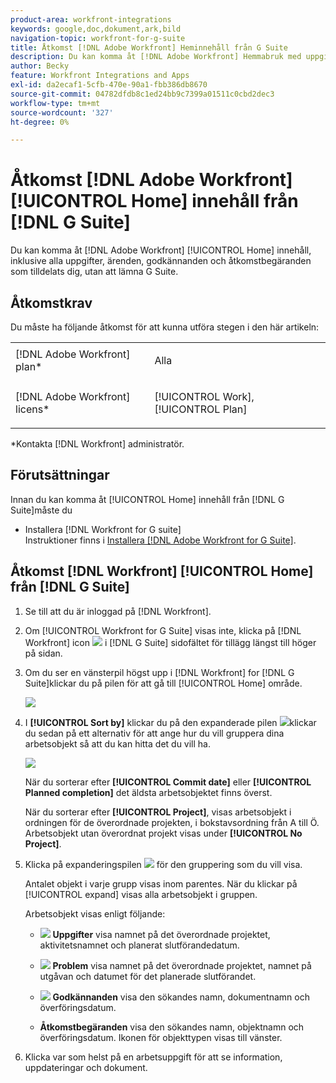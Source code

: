 ```yaml
---
product-area: workfront-integrations
keywords: google,doc,dokument,ark,bild
navigation-topic: workfront-for-g-suite
title: Åtkomst [!DNL Adobe Workfront] Heminnehåll från G Suite
description: Du kan komma åt [!DNL Adobe Workfront] Hemmabruk med uppgifter, ärenden, godkännanden och åtkomstbegäranden som tilldelats dig, utan att lämna G Suite.
author: Becky
feature: Workfront Integrations and Apps
exl-id: da2ecaf1-5cfb-470e-90a1-fbb386db8670
source-git-commit: 04782dfdb8c1ed24bb9c7399a01511c0cbd2dec3
workflow-type: tm+mt
source-wordcount: '327'
ht-degree: 0%

---
```


# Åtkomst [!DNL Adobe Workfront] [!UICONTROL Home] innehåll från [!DNL G Suite]

Du kan komma åt [!DNL Adobe Workfront] [!UICONTROL Home] innehåll, inklusive alla uppgifter, ärenden, godkännanden och åtkomstbegäranden som tilldelats dig, utan att lämna G Suite.

## Åtkomstkrav

Du måste ha följande åtkomst för att kunna utföra stegen i den här artikeln:

<table style="table-layout:auto"> 
 <col> 
 <col> 
 <tbody> 
  <tr> 
   <td role="rowheader">[!DNL Adobe Workfront] plan*</td> 
   <td> <p>Alla</p> </td> 
  </tr> 
  <tr> 
   <td role="rowheader">[!DNL Adobe Workfront] licens*</td> 
   <td> <p>[!UICONTROL Work], [!UICONTROL Plan]</p> </td> 
  </tr> 
 </tbody> 
</table>

&#42;Kontakta [!DNL Workfront] administratör.

## Förutsättningar

Innan du kan komma åt [!UICONTROL Home] innehåll från [!DNL G Suite]måste du

* Installera [!DNL Workfront for G suite]\
   Instruktioner finns i [Installera [!DNL Adobe Workfront for G Suite]](../../workfront-integrations-and-apps/workfront-for-g-suite/install-workfront-for-gsuite.md).

## Åtkomst [!DNL Workfront] [!UICONTROL Home] från [!DNL G Suite]

1. Se till att du är inloggad på [!DNL Workfront].
1. Om [!UICONTROL Workfront for G Suite] visas inte, klicka på [!DNL Workfront] icon ![](assets/wf-lion-icon.png) i [!DNL G Suite] sidofältet för tillägg längst till höger på sidan.
1. Om du ser en vänsterpil högst upp i [!DNL Workfront] for [!DNL G Suite]klickar du på pilen för att gå till [!UICONTROL Home] område.

   ![](assets/left-arrow-to-home.png)

1. I **[!UICONTROL Sort by]** klickar du på den expanderade pilen ![](assets/dropdown-arrow.png)klickar du sedan på ett alternativ för att ange hur du vill gruppera dina arbetsobjekt så att du kan hitta det du vill ha.

   ![](assets/sort-by-area.png)

   När du sorterar efter **[!UICONTROL Commit date]** eller **[!UICONTROL Planned completion]** det äldsta arbetsobjektet finns överst.

   När du sorterar efter **[!UICONTROL Project]**, visas arbetsobjekt i ordningen för de överordnade projekten, i bokstavsordning från A till Ö. Arbetsobjekt utan överordnat projekt visas under **[!UICONTROL No Project]**.

1. Klicka på expanderingspilen ![](assets/dropdown-arrow.png) för den gruppering som du vill visa.

   Antalet objekt i varje grupp visas inom parentes. När du klickar på [!UICONTROL expand] visas alla arbetsobjekt i gruppen.

   Arbetsobjekt visas enligt följande:

   * ![](assets/task-icon.png) **Uppgifter** visa namnet på det överordnade projektet, aktivitetsnamnet och planerat slutförandedatum.

   * ![](assets/issue-icon.png) **Problem** visa namnet på det överordnade projektet, namnet på utgåvan och datumet för det planerade slutförandet.

   * ![](assets/document-icon.png)  **Godkännanden** visa den sökandes namn, dokumentnamn och överföringsdatum.
   * **Åtkomstbegäranden** visa den sökandes namn, objektnamn och överföringsdatum. Ikonen för objekttypen visas till vänster.

1. Klicka var som helst på en arbetsuppgift för att se information, uppdateringar och dokument.
